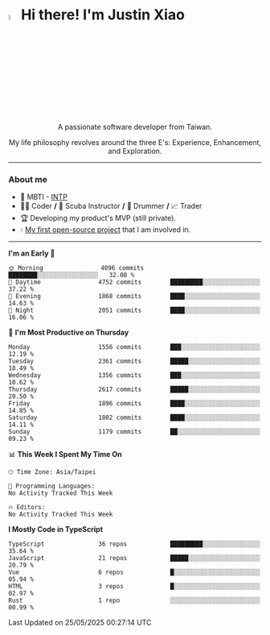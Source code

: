 # <img src="https://media.giphy.com/media/hvRJCLFzcasrR4ia7z/giphy.gif" width="5%">Hi there! I'm Justin Xiao
<p align="center">A passionate software developer from Taiwan.  </p>
<p align="center">My life philosophy revolves around the three E's: Experience, Enhancement, and Exploration.</p>

---
### About me
- 👀 MBTI - [INTP](https://www.16personalities.com/intp-personality)
- 👨‍💻 Coder **/** 🤿 Scuba Instructor **/** 🥁 Drummer **/** 📈 Trader
- 🏆 Developing my product's MVP (still private).
- 💧 [My first open-source project](https://github.com/Game-as-a-Service/Game-Lobby-Web) that I am involved in.

---
<!--START_SECTION:waka-->
**I'm an Early 🐤** 

```text
🌞 Morning                4096 commits        ████████░░░░░░░░░░░░░░░░░   32.08 % 
🌆 Daytime                4752 commits        █████████░░░░░░░░░░░░░░░░   37.22 % 
🌃 Evening                1868 commits        ████░░░░░░░░░░░░░░░░░░░░░   14.63 % 
🌙 Night                  2051 commits        ████░░░░░░░░░░░░░░░░░░░░░   16.06 % 
```
📅 **I'm Most Productive on Thursday** 

```text
Monday                   1556 commits        ███░░░░░░░░░░░░░░░░░░░░░░   12.19 % 
Tuesday                  2361 commits        █████░░░░░░░░░░░░░░░░░░░░   18.49 % 
Wednesday                1356 commits        ███░░░░░░░░░░░░░░░░░░░░░░   10.62 % 
Thursday                 2617 commits        █████░░░░░░░░░░░░░░░░░░░░   20.50 % 
Friday                   1896 commits        ████░░░░░░░░░░░░░░░░░░░░░   14.85 % 
Saturday                 1802 commits        ████░░░░░░░░░░░░░░░░░░░░░   14.11 % 
Sunday                   1179 commits        ██░░░░░░░░░░░░░░░░░░░░░░░   09.23 % 
```


📊 **This Week I Spent My Time On** 

```text
🕑︎ Time Zone: Asia/Taipei

💬 Programming Languages: 
No Activity Tracked This Week

🔥 Editors: 
No Activity Tracked This Week
```

**I Mostly Code in TypeScript** 

```text
TypeScript               36 repos            █████████░░░░░░░░░░░░░░░░   35.64 % 
JavaScript               21 repos            █████░░░░░░░░░░░░░░░░░░░░   20.79 % 
Vue                      6 repos             █░░░░░░░░░░░░░░░░░░░░░░░░   05.94 % 
HTML                     3 repos             █░░░░░░░░░░░░░░░░░░░░░░░░   02.97 % 
Rust                     1 repo              ░░░░░░░░░░░░░░░░░░░░░░░░░   00.99 % 
```




 Last Updated on 25/05/2025 00:27:14 UTC
<!--END_SECTION:waka-->
